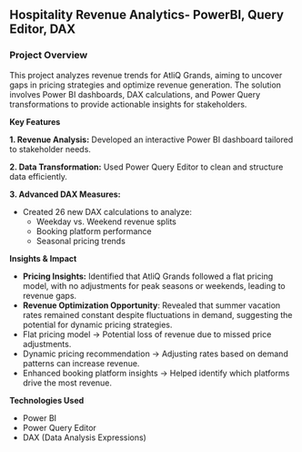  ## Hospitality Revenue Analytics- PowerBI, Query Editor, DAX
 
### Project Overview
This project analyzes revenue trends for AtliQ Grands, aiming to uncover gaps in pricing strategies and optimize revenue generation. The solution involves Power BI dashboards, DAX calculations, and Power Query transformations to provide actionable insights for stakeholders.

**Key Features**

**1. Revenue Analysis:** Developed an interactive Power BI dashboard tailored to stakeholder needs.

**2. Data Transformation:** Used Power Query Editor to clean and structure data efficiently.

**3. Advanced DAX Measures:**
   - Created 26 new DAX calculations to analyze:
        - Weekday vs. Weekend revenue splits
        - Booking platform performance
        - Seasonal pricing trends

**Insights & Impact**
- **Pricing Insights:** Identified that AtliQ Grands followed a flat pricing model, with no adjustments for peak seasons or weekends, leading to revenue gaps.
- **Revenue Optimization Opportunity**: Revealed that summer vacation rates remained constant despite fluctuations in demand, suggesting the potential for dynamic pricing 
  strategies.
- Flat pricing model → Potential loss of revenue due to missed price adjustments.
- Dynamic pricing recommendation → Adjusting rates based on demand patterns can increase revenue.
- Enhanced booking platform insights → Helped identify which platforms drive the most revenue.

**Technologies Used**
- Power BI
- Power Query Editor
- DAX (Data Analysis Expressions)

